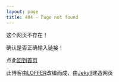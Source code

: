 ```yaml
---
layout: page
title: 404 - Page not found
---
```

这个网页不存在！

确认是否正确输入链接！

点此[回到首页](https://www.xilong.tk)

此博客由[LOFFER](https://fromendworld.github.io/LOFFER)改编而成，由[Jekyll](https://github.com/jekyll/jekyll)建造网页
